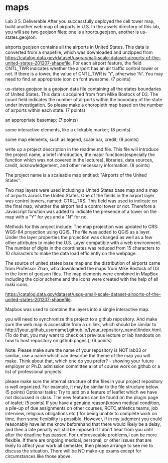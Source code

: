 # maps
Lab 3
5. Deliverable
After you successfully deployed the cell tower map, build another web map of airports in U.S. In the assets directory of this lab, you will see two geojson files: one is airports.geojson, another is us-states.geojson.

airports.geojson contains all the airports in United States. This data is converted from a shapefile, which was downloaded and unzipped from https://catalog.data.gov/dataset/usgs-small-scale-dataset-airports-of-the-united-states-201207-shapefile. For each airport feature, the field CNTL_TWR indicates whether the airport has an air traffic control tower or not. If there is a tower, the value of CNTL_TWR is 'Y', otherwise 'N'. You may need to find an appropriate icon on font awesome. (7 points)

us-states.geojson is a geojson data file containing all the states boundaries of United States. This data is acquired from from Mike Bostock of D3. The count field indicates the number of airports within the boundary of the state under investigation. So please make a choropleth map based on the number of airports within each state. (7 points)

an appropriate basemap; (7 points)

some interactive elements, like a clickable marker; (8 points)

some map elements, such as legend, scale bar, credit; (8 points)

write up a project description in the readme.md file. This file will introduce the project name, a brief introduction, the major functions(especially the function which was not covered in the lectures), libraries, data sources, credit, acknowledgement, and other necessary information. (8 points)

The project name is a scaleable map entitled: "Airports of the United States". 


Two map layers were used including a United States base map and a map of airports across the United States. One of the fields in the airport layer was control towers, named: CTRL_TRS. This field was used to indicate on the final map, whather the airport had a control tower or not. Therefore a Javascript function was added to indicate the presence of a tower on the map with a "Y" for yes and a "N" for no.  

Methods for this project include: 
The map projection was updated to CRS: WGS-84 projection using QGIS. The file was added to QGIS as a layer. Under the layer properties the projection was changed as well as a few other attributes to make the U.S. Layer compatible with a web environment. The number of digits in the coordinates was reduced from 15 characters to 10 characters to make the data load efficiently on the webpage. 


The source of united states base map and the distribution of airports came from Professor Zhao, who downloaded the maps from Mike Bostock of D3 in the form of geojson files. The map elements were combined in MapBox including the color scheme and the icons were created with the help of all maki icons. 



https://catalog.data.gov/dataset/usgs-small-scale-dataset-airports-of-the-united-states-201207-shapefile.

Mapbox was used to combine the layers into a single interactive map. 



you will need to synchronize this project to a github repository. And make sure the web map is accessible from a url link, which should be similar to http://[your_github_username].github.io/[your_repository_name]/index.html. (To do that, you may want to check out previous lecture or lab handouts on how to host repository on github pages.); (6 points)

Note: Please make sure the name of your repository is NOT lab03 or similiar, use a name which can describe the theme of the map you will make. Think about that, which one do you prefer? - showing your future employer or Ph.D. admission committee a lot of course work on github or a list of professional projects.

please make sure the internal structure of the files in your project repository is well organized. For example, it may be similar to the file structure below. (5 points)
Optional tasks:
Try to add on a feature of leaflet which we have not discussed in class. The new features can be found on the plugin page of leafet; (5 points)
If you have a genuine reason(known medical condition, a pile-up of due assignments on other courses, ROTC,athletics teams, job interview, religious obligations etc.) for being unable to complete work on time, then some flexibility is possible. However, if in my judgment you could reasonably have let me know beforehand that there would likely be a delay, and then a late penalty will still be imposed if I don't hear from you until after the deadline has passed. For unforeseeable problems,I can be more flexible. If there are ongoing medical, personal, or other issues that are likely to affect your work all semester, then please arrange to see me to discuss the situation. There will be NO make-up exams except for circumstances like those above.
